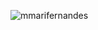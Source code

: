 <p><img align="left" src="https://github-readme-stats.vercel.app/api/top-langs?username=mmarifernandes&show_icons=true&locale=en&layout=compact" alt="mmarifernandes" /></p>
